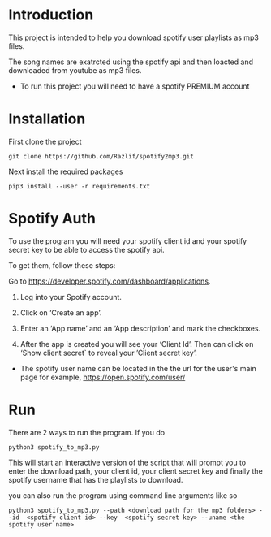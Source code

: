 # Introduction

This project is intended to help you download spotify user playlists as mp3 files.

The song names are exatrcted using the spotify api and then loacted and downloaded from youtube as mp3 files.

* To run this project you will need to have a spotify PREMIUM account

# Installation

First clone the project
```
git clone https://github.com/Razlif/spotify2mp3.git
```
Next install the required packages
```
pip3 install --user -r requirements.txt
```
# Spotify Auth

To use the program you will need your spotify client id and your spotify secret key to be able to access the spotify api.

To get them, follow these steps:

Go to https://developer.spotify.com/dashboard/applications.

1. Log into your Spotify account.

2. Click on ‘Create an app’.

3. Enter an ‘App name’ and an ‘App description’ and mark the checkboxes.

4. After the app is created you will see your ‘Client Id’. Then can click on ‘Show client secret` to reveal your ’Client secret key’.

* The spotify user name can be located in the the url for the user's main page for example, https://open.spotify.com/user/<user name>

# Run
There are 2 ways to run the program. If you do
```
python3 spotify_to_mp3.py
```
This will start an interactive version of the script that will prompt you to enter the download path, your client id, your client secret key and finally the spotify username that has the playlists to download.

you can also run the program using command line arguments like so
```
python3 spotify_to_mp3.py --path <download path for the mp3 folders> --id  <spotify client id> --key  <spotify secret key> --uname <the spotify user name>
```

